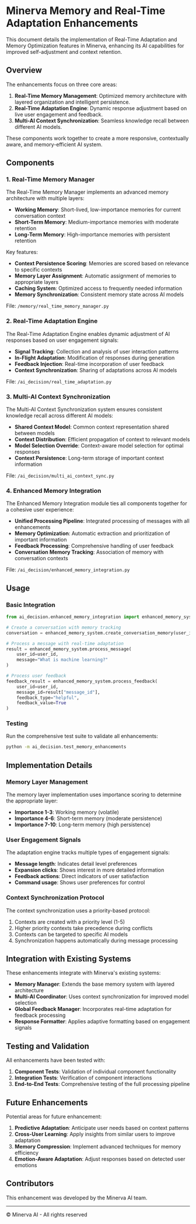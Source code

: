 # Minerva Memory and Real-Time Adaptation Enhancements

This document details the implementation of Real-Time Adaptation and Memory Optimization features in Minerva, enhancing its AI capabilities for improved self-adjustment and context retention.

## Overview

The enhancements focus on three core areas:

1. **Real-Time Memory Management**: Optimized memory architecture with layered organization and intelligent persistence.
2. **Real-Time Adaptation Engine**: Dynamic response adjustment based on live user engagement and feedback.
3. **Multi-AI Context Synchronization**: Seamless knowledge recall between different AI models.

These components work together to create a more responsive, contextually aware, and memory-efficient AI system.

## Components

### 1. Real-Time Memory Manager

The Real-Time Memory Manager implements an advanced memory architecture with multiple layers:

- **Working Memory**: Short-lived, low-importance memories for current conversation context
- **Short-Term Memory**: Medium-importance memories with moderate retention
- **Long-Term Memory**: High-importance memories with persistent retention

Key features:
- **Context Persistence Scoring**: Memories are scored based on relevance to specific contexts
- **Memory Layer Assignment**: Automatic assignment of memories to appropriate layers
- **Caching System**: Optimized access to frequently needed information
- **Memory Synchronization**: Consistent memory state across AI models

File: `/memory/real_time_memory_manager.py`

### 2. Real-Time Adaptation Engine

The Real-Time Adaptation Engine enables dynamic adjustment of AI responses based on user engagement signals:

- **Signal Tracking**: Collection and analysis of user interaction patterns
- **In-Flight Adaptation**: Modification of responses during generation
- **Feedback Injection**: Real-time incorporation of user feedback
- **Context Synchronization**: Sharing of adaptations across AI models

File: `/ai_decision/real_time_adaptation.py`

### 3. Multi-AI Context Synchronization

The Multi-AI Context Synchronization system ensures consistent knowledge recall across different AI models:

- **Shared Context Model**: Common context representation shared between models
- **Context Distribution**: Efficient propagation of context to relevant models
- **Model Selection Override**: Context-aware model selection for optimal responses
- **Context Persistence**: Long-term storage of important context information

File: `/ai_decision/multi_ai_context_sync.py`

### 4. Enhanced Memory Integration

The Enhanced Memory Integration module ties all components together for a cohesive user experience:

- **Unified Processing Pipeline**: Integrated processing of messages with all enhancements
- **Memory Optimization**: Automatic extraction and prioritization of important information
- **Feedback Processing**: Comprehensive handling of user feedback
- **Conversation Memory Tracking**: Association of memory with conversation contexts

File: `/ai_decision/enhanced_memory_integration.py`

## Usage

### Basic Integration

```python
from ai_decision.enhanced_memory_integration import enhanced_memory_system

# Create a conversation with memory tracking
conversation = enhanced_memory_system.create_conversation_memory(user_id)

# Process a message with real-time adaptation
result = enhanced_memory_system.process_message(
    user_id=user_id,
    message="What is machine learning?"
)

# Process user feedback
feedback_result = enhanced_memory_system.process_feedback(
    user_id=user_id,
    message_id=result["message_id"],
    feedback_type="helpful",
    feedback_value=True
)
```

### Testing

Run the comprehensive test suite to validate all enhancements:

```bash
python -m ai_decision.test_memory_enhancements
```

## Implementation Details

### Memory Layer Management

The memory layer implementation uses importance scoring to determine the appropriate layer:

- **Importance 1-3**: Working memory (volatile)
- **Importance 4-6**: Short-term memory (moderate persistence)
- **Importance 7-10**: Long-term memory (high persistence)

### User Engagement Signals

The adaptation engine tracks multiple types of engagement signals:

- **Message length**: Indicates detail level preferences
- **Expansion clicks**: Shows interest in more detailed information
- **Feedback actions**: Direct indicators of user satisfaction
- **Command usage**: Shows user preferences for control

### Context Synchronization Protocol

The context synchronization uses a priority-based protocol:

1. Contexts are created with a priority level (1-5)
2. Higher priority contexts take precedence during conflicts
3. Contexts can be targeted to specific AI models
4. Synchronization happens automatically during message processing

## Integration with Existing Systems

These enhancements integrate with Minerva's existing systems:

- **Memory Manager**: Extends the base memory system with layered architecture
- **Multi-AI Coordinator**: Uses context synchronization for improved model selection
- **Global Feedback Manager**: Incorporates real-time adaptation for feedback processing
- **Response Formatter**: Applies adaptive formatting based on engagement signals

## Testing and Validation

All enhancements have been tested with:

1. **Component Tests**: Validation of individual component functionality
2. **Integration Tests**: Verification of component interactions
3. **End-to-End Tests**: Comprehensive testing of the full processing pipeline

## Future Enhancements

Potential areas for future enhancement:

1. **Predictive Adaptation**: Anticipate user needs based on context patterns
2. **Cross-User Learning**: Apply insights from similar users to improve adaptation
3. **Memory Compression**: Implement advanced techniques for memory efficiency
4. **Emotion-Aware Adaptation**: Adjust responses based on detected user emotions

## Contributors

This enhancement was developed by the Minerva AI team.

---

© Minerva AI - All rights reserved
